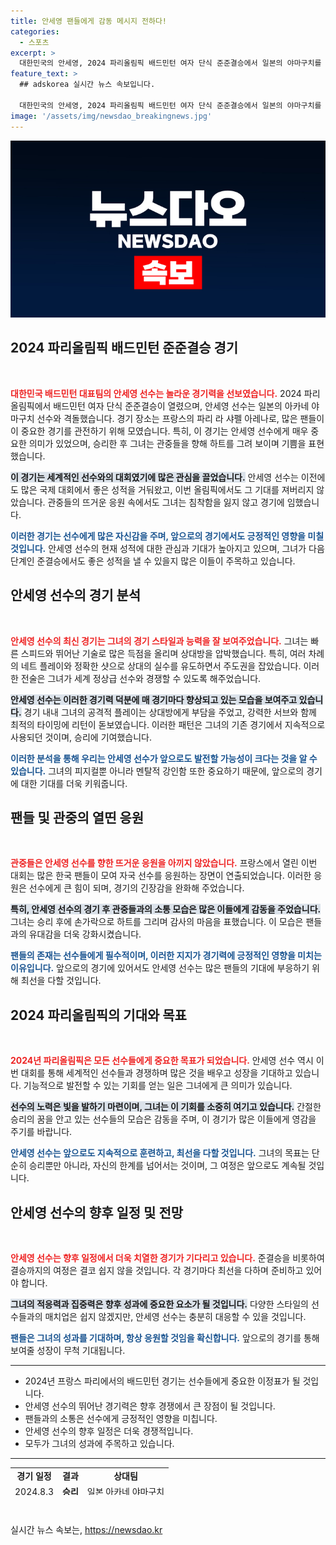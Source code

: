 ```yaml
---
title: 안세영 팬들에게 감동 메시지 전하다!
categories:
  - 스포츠
excerpt: >
  대한민국의 안세영, 2024 파리올림픽 배드민턴 여자 단식 준준결승에서 일본의 야마구치를 꺾고 하트 세리머니로 팬들에게 기쁨을 전했다! 클릭하면 그 특별한 순간을 확인하세요!
feature_text: >
  ## adskorea 실시간 뉴스 속보입니다.

  대한민국의 안세영, 2024 파리올림픽 배드민턴 여자 단식 준준결승에서 일본의 야마구치를 꺾고 하트 세리머니로 팬들에게 기쁨을 전했다! 클릭하면 그 특별한 순간을 확인하세요!
image: '/assets/img/newsdao_breakingnews.jpg'
---
```


<p><img src="/assets/img/newsdao_breakingnews.jpg" alt="adskorea 속보" /></p>

<h2 data-ke-size="size26">2024 파리올림픽 배드민턴 준준결승 경기</h2>

<p data-ke-size="size16">&nbsp;</p>

<p><b><span style="color: #ee2323;">대한민국 배드민턴 대표팀의 안세영 선수는 놀라운 경기력을 선보였습니다.</span></b> 2024 파리올림픽에서 배드민턴 여자 단식 준준결승이 열렸으며, 안세영 선수는 일본의 아카네 야마구치 선수와 격돌했습니다. 경기 장소는 프랑스의 파리 라 샤펠 아레나로, 많은 팬들이 이 중요한 경기를 관전하기 위해 모였습니다. 특히, 이 경기는 안세영 선수에게 매우 중요한 의미가 있었으며, 승리한 후 그녀는 관중들을 향해 하트를 그려 보이며 기쁨을 표현했습니다. </p>

<p><b><span style="background-color: #21538527;">이 경기는 세계적인 선수와의 대회였기에 많은 관심을 끌었습니다.</span></b> 안세영 선수는 이전에도 많은 국제 대회에서 좋은 성적을 거둬왔고, 이번 올림픽에서도 그 기대를 져버리지 않았습니다. 관중들의 뜨거운 응원 속에서도 그녀는 침착함을 잃지 않고 경기에 임했습니다. </p>

<p><b><span style="color: #1a5490;">이러한 경기는 선수에게 많은 자신감을 주며, 앞으로의 경기에서도 긍정적인 영향을 미칠 것입니다.</span></b> 안세영 선수의 현재 성적에 대한 관심과 기대가 높아지고 있으며, 그녀가 다음 단계인 준결승에서도 좋은 성적을 낼 수 있을지 많은 이들이 주목하고 있습니다.</p>

<h2 data-ke-size="size26">안세영 선수의 경기 분석</h2>

<p data-ke-size="size16">&nbsp;</p>

<p><b><span style="color: #ee2323;">안세영 선수의 최신 경기는 그녀의 경기 스타일과 능력을 잘 보여주었습니다.</span></b> 그녀는 빠른 스피드와 뛰어난 기술로 많은 득점을 올리며 상대방을 압박했습니다. 특히, 여러 차례의 네트 플레이와 정확한 샷으로 상대의 실수를 유도하면서 주도권을 잡았습니다. 이러한 전술은 그녀가 세계 정상급 선수와 경쟁할 수 있도록 해주었습니다.</p>

<p><b><span style="background-color: #21538527;">안세영 선수는 이러한 경기력 덕분에 매 경기마다 향상되고 있는 모습을 보여주고 있습니다.</span></b> 경기 내내 그녀의 공격적 플레이는 상대방에게 부담을 주었고, 강력한 서브와 함께 최적의 타이밍에 리턴이 돋보였습니다. 이러한 패턴은 그녀의 기존 경기에서 지속적으로 사용되던 것이며, 승리에 기여했습니다.</p>

<p><b><span style="color: #1a5490;">이러한 분석을 통해 우리는 안세영 선수가 앞으로도 발전할 가능성이 크다는 것을 알 수 있습니다.</span></b> 그녀의 피지컬뿐 아니라 멘탈적 강인함 또한 중요하기 때문에, 앞으로의 경기에 대한 기대를 더욱 키워줍니다.</p>

<h2 data-ke-size="size26">팬들 및 관중의 열띤 응원</h2>

<p data-ke-size="size16">&nbsp;</p>

<p><b><span style="color: #ee2323;">관중들은 안세영 선수를 향한 뜨거운 응원을 아끼지 않았습니다.</span></b> 프랑스에서 열린 이번 대회는 많은 한국 팬들이 모여 자국 선수를 응원하는 장면이 연출되었습니다. 이러한 응원은 선수에게 큰 힘이 되며, 경기의 긴장감을 완화해 주었습니다. </p>

<p><b><span style="background-color: #21538527;">특히, 안세영 선수의 경기 후 관중들과의 소통 모습은 많은 이들에게 감동을 주었습니다.</span></b> 그녀는 승리 후에 손가락으로 하트를 그리며 감사의 마음을 표했습니다. 이 모습은 팬들과의 유대감을 더욱 강화시켰습니다. </p>

<p><b><span style="color: #1a5490;">팬들의 존재는 선수들에게 필수적이며, 이러한 지지가 경기력에 긍정적인 영향을 미치는 이유입니다.</span></b> 앞으로의 경기에 있어서도 안세영 선수는 많은 팬들의 기대에 부응하기 위해 최선을 다할 것입니다.</p>

<h2 data-ke-size="size26">2024 파리올림픽의 기대와 목표</h2>

<p data-ke-size="size16">&nbsp;</p>

<p><b><span style="color: #ee2323;">2024년 파리올림픽은 모든 선수들에게 중요한 목표가 되었습니다.</span></b> 안세영 선수 역시 이번 대회를 통해 세계적인 선수들과 경쟁하며 많은 것을 배우고 성장을 기대하고 있습니다. 기능적으로 발전할 수 있는 기회를 얻는 일은 그녀에게 큰 의미가 있습니다.</p>

<p><b><span style="background-color: #21538527;">선수의 노력은 빛을 발하기 마련이며, 그녀는 이 기회를 소중히 여기고 있습니다.</span></b> 간절한 승리의 꿈을 안고 있는 선수들의 모습은 감동을 주며, 이 경기가 많은 이들에게 영감을 주기를 바랍니다.</p>

<p><b><span style="color: #1a5490;">안세영 선수는 앞으로도 지속적으로 훈련하고, 최선을 다할 것입니다.</span></b> 그녀의 목표는 단순히 승리뿐만 아니라, 자신의 한계를 넘어서는 것이며, 그 여정은 앞으로도 계속될 것입니다.</p>

<h2 data-ke-size="size26">안세영 선수의 향후 일정 및 전망</h2>

<p data-ke-size="size16">&nbsp;</p>

<p><b><span style="color: #ee2323;">안세영 선수는 향후 일정에서 더욱 치열한 경기가 기다리고 있습니다.</span></b> 준결승을 비롯하여 결승까지의 여정은 결코 쉽지 않을 것입니다. 각 경기마다 최선을 다하며 준비하고 있어야 합니다.</p>

<p><b><span style="background-color: #21538527;">그녀의 적응력과 집중력은 향후 성과에 중요한 요소가 될 것입니다.</span></b> 다양한 스타일의 선수들과의 매치업은 쉽지 않겠지만, 안세영 선수는 충분히 대응할 수 있을 것입니다.</p>

<p><b><span style="color: #1a5490;">팬들은 그녀의 성과를 기대하며, 항상 응원할 것임을 확신합니다.</span></b> 앞으로의 경기를 통해 보여줄 성장이 무척 기대됩니다. </p>

<hr>

<ul>
<li>2024년 프랑스 파리에서의 배드민턴 경기는 선수들에게 중요한 이정표가 될 것입니다.</li>
<li>안세영 선수의 뛰어난 경기력은 향후 경쟁에서 큰 장점이 될 것입니다.</li>
<li>팬들과의 소통은 선수에게 긍정적인 영향을 미칩니다.</li>
<li>안세영 선수의 향후 일정은 더욱 경쟁적입니다.</li>
<li>모두가 그녀의 성과에 주목하고 있습니다.</li>
</ul>

<hr>

<table style="text-align: center; width: 100%; height: 44px;">
<tr>
<td style="text-align: center; height: 17px;"><b>경기 일정</b></td>
<td style="text-align: center; height: 17px;"><b>결과</b></td>
<td style="text-align: center; height: 17px;"><b>상대팀</b></td>
</tr>
<tr>
<td style="text-align: center; height: 17px;">2024.8.3</td>
<td style="text-align: center; height: 17px;"><b>승리</b></td>
<td style="text-align: center; height: 17px;">일본 아카네 야마구치</td>
</tr>
</table>

<p data-ke-size="size16">&nbsp;</p>
실시간 뉴스 속보는, <a href="https://newsdao.kr" rel="dofollow">https://newsdao.kr</a>


